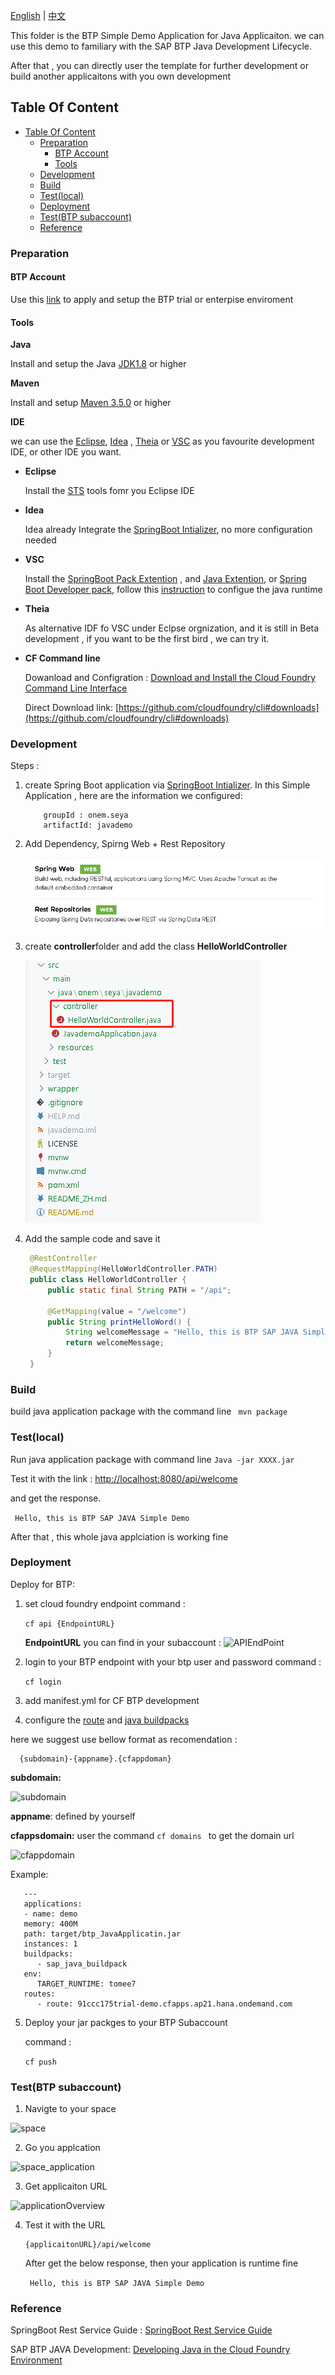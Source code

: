 [English](/btp_javademo/README.md) | [中文](/btp_javademo/README_ZH.md)

This folder is the BTP Simple Demo Application for Java Applicaiton. we can use this demo to familiary with the SAP BTP Java Development Lifecycle.

After that ,  you can directly user the template for further development or build another applicaitons with you own development

## Table Of Content
<!-- MarkdownTOC -->
- [Table Of Content](#table-of-content)
  - [Preparation](#preparation)
    - [BTP Account](#btp-account)
    - [Tools](#tools)
  - [Development](#development)
  - [Build](#build)
  - [Test(local)](#testlocal)
  - [Deployment](#deployment)
  - [Test(BTP subaccount)](#testbtp-subaccount)
  - [Reference](#reference)
<!-- /MarkdownTOC -->

### Preparation 

#### BTP Account
Use this [link](https://help.sap.com/viewer/65de2977205c403bbc107264b8eccf4b/Cloud/en-US/e50ab7b423f04a8db301d7678946626e.html) to apply and setup the BTP trial or enterpise enviroment

#### Tools
   **Java** 
    
   Install and setup  the Java [JDK1.8](https://www.oracle.com/java/technologies/javase/javase-jdk8-downloads.html) or higher

   **Maven**
    
   Install and setup [Maven 3.5.0](http://maven.apache.org/docs/3.5.0/release-notes.html) or higher 
    
   **IDE**
    
   we can use the [Eclipse](https://www.eclipse.org/), [Idea](https://www.jetbrains.com/idea/) , [Theia](https://theia-ide.org/) or [VSC](https://code.visualstudio.com/) as you favourite development IDE, or other IDE you want.

   * **Eclipse** 
   
     Install the [STS](https://marketplace.eclipse.org/content/spring-tools-4-aka-spring-tool-suite-4) tools fomr you Eclipse IDE

   * **Idea**
     
     Idea already Integrate the [SpringBoot Intializer](https://start.spring.io), no more configuration needed

   * **VSC**
      
     Install the [SpringBoot Pack Extention](https://marketplace.visualstudio.com/items?itemName=Pivotal.vscode-boot-dev-pack) , and [Java Extention](https://marketplace.visualstudio.com/items?itemName=pverest.java-ide-pack), or [Spring Boot Developer pack](https://marketplace.visualstudio.com/items?itemName=developersoapbox.vscode-springboot-developer-pack), follow this [instruction](https://github.com/redhat-developer/vscode-java) to configue the java runtime

   * **Theia** 
  
      As alternative IDF fo VSC under Eclpse orgnization,  and it is still in Beta development , if you want to be the first bird , we can try it.

   * **CF Command line**
    
     Dowanload and Configration : [Download and Install the Cloud Foundry Command Line Interface](https://help.sap.com/viewer/65de2977205c403bbc107264b8eccf4b/Cloud/en-US/4ef907afb1254e8286882a2bdef0edf4.html)

     Direct Download link: [https://github.com/cloudfoundry/cli#downloads](https://github.com/cloudfoundry/cli#downloads)

### Development

Steps :

1. create Spring Boot application via [SpringBoot Intializer](https://start.spring.io).
   In this Simple Application , here are the information we configured:
    ``` 
        groupId : onem.seya 
	    artifactId: javademo
    ```

2. Add Dependency, Spirng Web + Rest Repository
   
   ![Denpendcy](/btp_javademo/img/Dependency.png)

3. create **controller**folder and add the class **HelloWorldController**
   
   ![JavaPackage](/btp_javademo/img/JavaPackage.png)

4. Add the sample code and save it
   ```Java
    @RestController
    @RequestMapping(HelloWorldController.PATH)
    public class HelloWorldController {
        public static final String PATH = "/api";

        @GetMapping(value = "/welcome")
        public String printHelloWord() {
            String welcomeMessage = "Hello, this is BTP SAP JAVA Simple Demo";
            return welcomeMessage;
        }
    }
   ```
### Build

build java application package with the command line ``` mvn package```

### Test(local)

Run java application package with command line ``` Java -jar XXXX.jar ```

Test it with the link :
[http://localhost:8080/api/welcome](http://localhost:8080/api/welcome)


and get the response.

``` Hello, this is BTP SAP JAVA Simple Demo```

After that , this whole java applciation is working fine

### Deployment

Deploy for BTP:
1. set cloud foundry endpoint
   command :

      ```cf api {EndpointURL} ```

   **EndpointURL** you can find in your subaccount :
   ![APIEndPoint](/btp_javademo/img/APIEndPoint.png)

2. login to your BTP endpoint with your btp user and password
   command :

      ```cf login ```

3. add manifest.yml for CF BTP development
4. configure the [route](https://help.sap.com/viewer/65de2977205c403bbc107264b8eccf4b/Cloud/en-US/53daaafe8f8345fc9b8497b86d17c9d9.html?q=routes) and [java buildpacks](https://help.sap.com/viewer/65de2977205c403bbc107264b8eccf4b/Cloud/en-US/a3f90069d6cd41da82f34a6123d82ce6.html)

here we suggest use bellow format as recomendation :

 ```
   {subdomain}-{appname}.{cfappdoman}
 ```

**subdomain:** 

![subdomain](/btp_javademo/img/subdomain.png)

**appname**: defined by yourself

**cfappsdomain:** user the command ```cf domains ``` to get the domain url

![cfappdomain](/btp_javademo/img/cfappdoman.png)

Example:

   ```
      ---
      applications:
      - name: demo
      memory: 400M
      path: target/btp_JavaApplicatin.jar
      instances: 1
      buildpacks: 
         - sap_java_buildpack
      env:
         TARGET_RUNTIME: tomee7
      routes: 
         - route: 91ccc175trial-demo.cfapps.ap21.hana.ondemand.com 
   ```
5. Deploy your jar packges to your BTP Subaccount
   
   command :
   
    ```cf push ```

### Test(BTP subaccount)

1. Navigte to your space
   
 ![space](/btp_javademo/img/space.png)

2. Go you applcation 
   
 ![space_application](/btp_javademo/img/space_application.png)

3.  Get applicaiton URL
   
 ![applicationOverview](/btp_javademo/img/applicaiton_overview.png)

4. Test it with the URL 
   
   ```
   {applicaitonURL}/api/welcome
   ```

   After get the below response, then your application is runtime fine

   ``` Hello, this is BTP SAP JAVA Simple Demo```

### Reference

SpringBoot Rest Service Guide : [SpringBoot Rest Service Guide](https://spring.io/guides/gs/rest-service/)

SAP BTP JAVA Development: [Developing Java in the Cloud Foundry Environment](https://help.sap.com/viewer/65de2977205c403bbc107264b8eccf4b/Cloud/en-US/a3f90069d6cd41da82f34a6123d82ce6.html)


